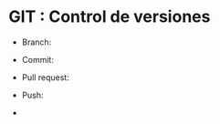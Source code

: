 GIT : Control de versiones
=========================

- Branch:

- Commit: 

- Pull request:

- Push: 

- 

